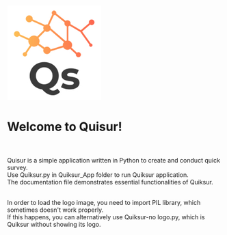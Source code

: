 # ![](logo-big.jpg)<br />
# Welcome to Quisur!<br /><br />


Quisur is a simple application written in Python to create and conduct quick survey. <br />
Use Quiksur.py in Quiksur_App folder to run Quiksur application.<br />
The documentation file demonstrates essential functionalities of Quiksur. <br /><br />


In order to load the logo image, you need to import PIL library, which sometimes doesn't work properly. <br />If this happens, you can alternatively use Quiksur-no logo.py, which is Quiksur without showing its logo.
